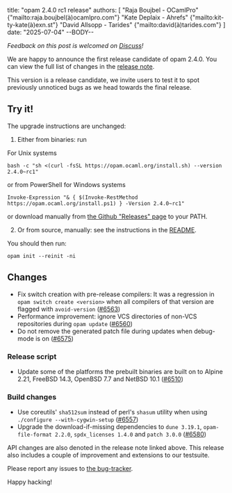 title: "opam 2.4.0 rc1 release"
authors: [
  "Raja Boujbel - OCamlPro" {"mailto:raja.boujbel(à)ocamlpro.com"}
  "Kate Deplaix - Ahrefs" {"mailto:kit-ty-kate(à)exn.st"}
  "David Allsopp - Tarides" {"mailto:david(à)tarides.com"}
]
date: "2025-07-04"
--BODY--

_Feedback on this post is welcomed on [Discuss](https://discuss.ocaml.org/t/ann-opam-2-4-0-rc1/16910)!_

We are happy to announce the first release candidate of opam 2.4.0.
You can view the full list of changes in the
[release note](https://github.com/ocaml/opam/releases/tag/2.4.0-rc1).

This version is a release candidate, we invite users to test it to spot previously
unnoticed bugs as we head towards the final release.

## Try it!

The upgrade instructions are unchanged:

1. Either from binaries: run

For Unix systems
```
bash -c "sh <(curl -fsSL https://opam.ocaml.org/install.sh) --version 2.4.0~rc1"
```
or from PowerShell for Windows systems
```
Invoke-Expression "& { $(Invoke-RestMethod https://opam.ocaml.org/install.ps1) } -Version 2.4.0~rc1"
```
or download manually from [the Github "Releases" page](https://github.com/ocaml/opam/releases/tag/2.4.0-rc1) to your PATH.

2. Or from source, manually: see the instructions in the [README](https://github.com/ocaml/opam/tree/2.4.0-rc1#compiling-this-repo).


You should then run:
```
opam init --reinit -ni
```


## Changes

* Fix switch creation with pre-release compilers: It was a regression in `opam switch create <version>` when all compilers of that version are flagged with `avoid-version` ([#6563](https://github.com/ocaml/opam/issues/6563))
* Performance improvement: ignore VCS directories of non-VCS repositories during `opam update` ([#6560](https://github.com/ocaml/opam/issues/6560))
* Do not remove the generated patch file during updates when debug-mode is on ([#6575](https://github.com/ocaml/opam/pull/6575))

### Release script
* Update some of the platforms the prebuilt binaries are built on to Alpine 2.21, FreeBSD 14.3, OpenBSD 7.7 and NetBSD 10.1 ([#6510](https://github.com/ocaml/opam/pull/6510))

### Build changes
* Use coreutils' `sha512sum` instead of perl's `shasum` utility when using `./configure --with-cygwin-setup` ([#6557](https://github.com/ocaml/opam/issues/6557))
* Upgrade the download-if-missing dependencies to `dune 3.19.1`, `opam-file-format 2.2.0`, `spdx_licenses 1.4.0` and `patch 3.0.0` ([#6580](https://github.com/ocaml/opam/pull/6580))

API changes are also denoted in the release note linked above.
This release also includes a couple of improvement and extensions to our testsuite.



Please report any issues to [the bug-tracker](https://github.com/ocaml/opam/issues).

Happy hacking!
